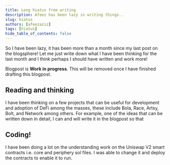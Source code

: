 ```yaml
---
title: Long hiatus from writing
description: Afeez has been lazy in writing things..
slug: hiatus
authors: [afeezaziz]
tags: [hiatus]
hide_table_of_contents: false
---
```


So I have been lazy, it has been more than a month since my last post on the blogsphere! Let me just write down what I have been thinking for the last month and I think perhaps I should have written and work more!

Blogpost is <b>Work in progress</b>. This will be removed once I have finished drafting this blogpost.

<!--truncate-->

## Reading and thinking

I have been thinking on a few projects that can be useful for development and adoption of DeFi among the masses, these include Bola, Race, Artsy, Bolt, and Network among others. For example, one of the ideas that can be written down in detail, I can and will write it in the blogpost so that 

## Coding!

I have been doing a lot on the understanding work on the Uniswap V2 smart contracts i.e. core and periphery sol files. I was able to change it and deploy the contracts to enable it to run.